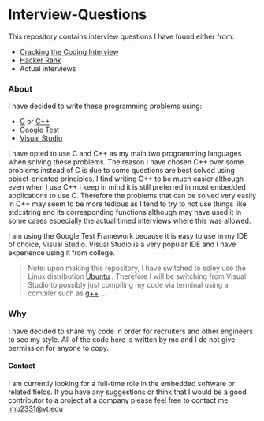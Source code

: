 # Interview-Questions
This repository contains interview questions I have found either from:
  - [Cracking the Coding Interview](http://www.crackingthecodinginterview.com/)
  - [Hacker Rank](https://www.hackerrank.com/)
  - Actual interviews
 
  
   ### About
   I have decided to write these programming problems using:
   - [C](https://en.wikipedia.org/wiki/C_(programming_language)) or [C++](https://en.wikipedia.org/wiki/C%2B%2B)
   - [Google Test](https://github.com/google/googletest)
   - [Visual Studio](https://visualstudio.microsoft.com/)
   
   
  I have opted to use C and C++ as my main two programming languages when solving these problems. The reason I have chosen C++ over
  some problems instead of C is due to some questions are best solved using object-oriented principles. I find writing C++ to be much easier although even
  when I use C++ I keep in mind it is still preferred in most embedded applications to use C. Therefore the problems that
  can be solved very easily in C++ may seem to be more tedious as I tend to try to not use things like std::string and its 
  corresponding functions although may have used it in some cases especially the actual timed interviews where this was allowed.
  
  I am using the Google Test Framework because it is easy to use in my IDE of choice, Visual Studio. Visual Studio is a very popular IDE and I have experience using it from college.
  
 > Note: upon making this repository, I have switched to soley use the Linux distribution [Ubuntu](https://www.ubuntu.com/) . Therefore I will be switching from Visual Studio to possibly just compiling my code via terminal using a compiler such as [g++](https://www.cprogramming.com/g++.html) ...
  
  ### Why
  I have decided to share my code in order for recruiters and other engineers to see my style. All of the code here is written by me
  and I do not give permission for anyone to copy.
  
   #### Contact
   I am currently looking for a full-time role in the embedded software or related fields. If you have any suggestions or think that I would be a good contributor to a project at a company please feel free to contact me.
  jmb2331@vt.edu
  
 
  

  

